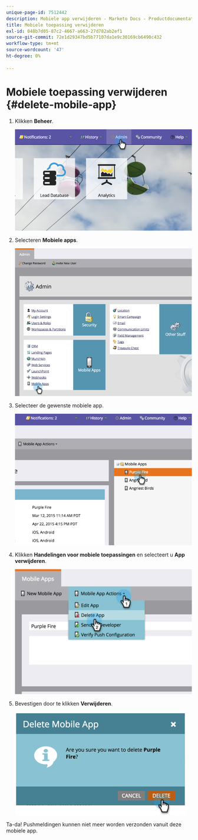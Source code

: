 ```yaml
---
unique-page-id: 7512442
description: Mobiele app verwijderen - Marketo Docs - Productdocumentatie
title: Mobiele toepassing verwijderen
exl-id: 048b7d05-87c2-4667-a663-27d782ab2ef1
source-git-commit: 72e1d29347bd5b77107da1e9c30169cb6490c432
workflow-type: tm+mt
source-wordcount: '47'
ht-degree: 0%

---
```


# Mobiele toepassing verwijderen {#delete-mobile-app}

1. Klikken **Beheer**.

   ![](assets/image2015-4-22-16-3a12-3a32.png)

1. Selecteren **Mobiele apps**.

   ![](assets/image2015-4-22-16-3a14-3a29.png)

1. Selecteer de gewenste mobiele app.

   ![](assets/image2015-4-22-17-3a22-3a11.png)

1. Klikken **Handelingen voor mobiele toepassingen** en selecteert u **App verwijderen**.

   ![](assets/image2015-4-22-17-3a21-3a51.png)

1. Bevestigen door te klikken **Verwijderen**.

   ![](assets/image2015-4-22-17-3a23-3a18.png)

Ta-da! Pushmeldingen kunnen niet meer worden verzonden vanuit deze mobiele app.
